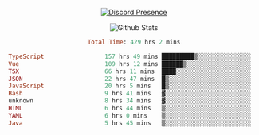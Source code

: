 <!DOCTYPE html>
<body>
<div align="center">

  [![Discord Presence](https://lanyard.cnrad.dev/api/576097150359044106)](https://discord.com/users/576097150359044106)
  
  ![Github Stats](https://github-readme-stats.vercel.app/api?username=verycrunchy&show_icons=true&theme=radical)

<!--START_SECTION:waka-->

```ruby
Total Time: 429 hrs 2 mins

TypeScript                 157 hrs 49 mins █████████▒░░░░░░░░░░░░░░░   36.80 %
Vue                        109 hrs 12 mins ██████▒░░░░░░░░░░░░░░░░░░   25.46 %
TSX                        66 hrs 11 mins  ████░░░░░░░░░░░░░░░░░░░░░   15.43 %
JSON                       22 hrs 47 mins  █▒░░░░░░░░░░░░░░░░░░░░░░░   05.31 %
JavaScript                 20 hrs 5 mins   █▒░░░░░░░░░░░░░░░░░░░░░░░   04.68 %
Bash                       9 hrs 41 mins   ▓░░░░░░░░░░░░░░░░░░░░░░░░   02.26 %
unknown                    8 hrs 34 mins   ▓░░░░░░░░░░░░░░░░░░░░░░░░   02.00 %
HTML                       6 hrs 44 mins   ▒░░░░░░░░░░░░░░░░░░░░░░░░   01.57 %
YAML                       6 hrs 0 mins    ▒░░░░░░░░░░░░░░░░░░░░░░░░   01.40 %
Java                       5 hrs 45 mins   ▒░░░░░░░░░░░░░░░░░░░░░░░░   01.34 %
```

<!--END_SECTION:waka-->
</div>
</body>
</html>

